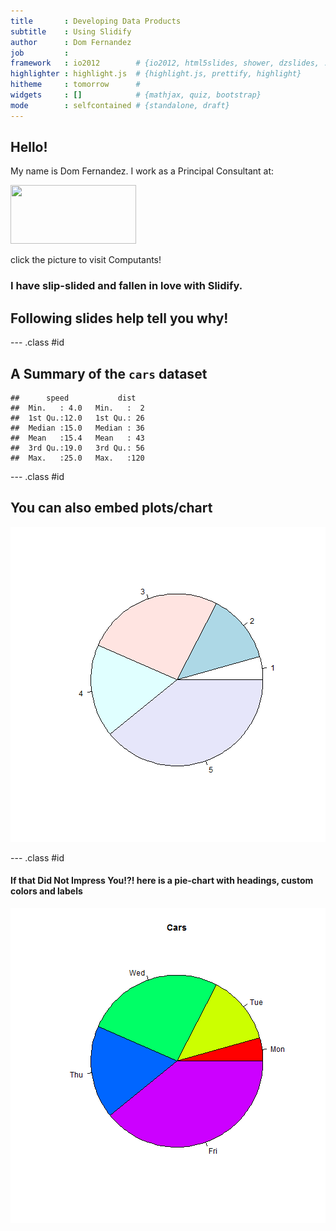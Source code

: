 ```yaml
---
title       : Developing Data Products
subtitle    : Using Slidify
author      : Dom Fernandez
job         : 
framework   : io2012        # {io2012, html5slides, shower, dzslides, ...}
highlighter : highlight.js  # {highlight.js, prettify, highlight}
hitheme     : tomorrow      # 
widgets     : []            # {mathjax, quiz, bootstrap}
mode        : selfcontained # {standalone, draft}
---
```


<h2> Hello! </h2>

My name is Dom Fernandez. I work as a Principal Consultant at:

<p align="left">
        <a href="http://www.computants.org/" target="main">
        <img border="0" src="http://www.computants.org/CI-Logo_small.jpg" width="201" height="94">
        </a>
        </p>
click the picture to visit Computants!

<h3> I have slip-slided and fallen in love with Slidify.</h3> 
<h2> Following slides help tell you why!</h2>

--- .class #id 

## A Summary of the `cars` dataset


```
##      speed           dist    
##  Min.   : 4.0   Min.   :  2  
##  1st Qu.:12.0   1st Qu.: 26  
##  Median :15.0   Median : 36  
##  Mean   :15.4   Mean   : 43  
##  3rd Qu.:19.0   3rd Qu.: 56  
##  Max.   :25.0   Max.   :120
```

--- .class #id

## You can also embed plots/chart

![plot of chunk unnamed-chunk-2](assets/fig/unnamed-chunk-2.png) 

--- .class #id

#### If that Did Not Impress You!?! here is a pie-chart with headings, custom colors and labels

![plot of chunk unnamed-chunk-3](assets/fig/unnamed-chunk-3.png) 




